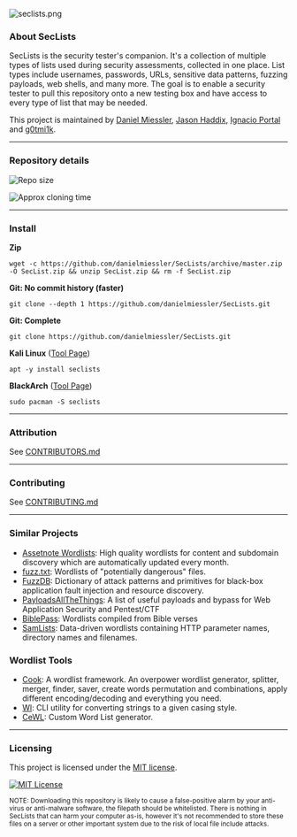 ![seclists.png](SecLists.png "seclists.png")

### About SecLists

SecLists is the security tester's companion. It's a collection of multiple types of lists used during security assessments, collected in one place. List types include usernames, passwords, URLs, sensitive data patterns, fuzzing payloads, web shells, and many more. The goal is to enable a security tester to pull this repository onto a new testing box and have access to every type of list that may be needed.

This project is maintained by [Daniel Miessler](https://danielmiessler.com/), [Jason Haddix](https://twitter.com/Jhaddix), [Ignacio Portal](https://github.com/ItsIgnacioPortal) and [g0tmi1k](https://blog.g0tmi1k.com/).

- - -


### Repository details

![Repo size](https://img.shields.io/github/repo-size/danielmiessler/SecLists.svg)

<!-- This badge is automatically updated by a GitHub Action. Do not edit manually. -->
![Approx cloning time](https://img.shields.io/badge/clone%20time-~%205m%2016s%20@50Mb/s-blue)


- - -

### Install

**Zip**

```
wget -c https://github.com/danielmiessler/SecLists/archive/master.zip -O SecList.zip && unzip SecList.zip && rm -f SecList.zip
```

**Git: No commit history (faster)**

```
git clone --depth 1 https://github.com/danielmiessler/SecLists.git
```

**Git: Complete**

```
git clone https://github.com/danielmiessler/SecLists.git
```

**Kali Linux** ([Tool Page](https://www.kali.org/tools/seclists/))

```
apt -y install seclists
```

**BlackArch** ([Tool Page](https://blackarch.org/tools.html))

```
sudo pacman -S seclists
```

- - -

### Attribution

See [CONTRIBUTORS.md](CONTRIBUTORS.md)

- - -

### Contributing

See [CONTRIBUTING.md](CONTRIBUTING.md)

- - -

### Similar Projects

- [Assetnote Wordlists](https://wordlists.assetnote.io/): High quality wordlists for content and subdomain discovery which are automatically updated every month.
- [fuzz.txt](https://github.com/Bo0oM/fuzz.txt): Wordlists of "potentially dangerous" files.
- [FuzzDB](https://github.com/fuzzdb-project/fuzzdb): Dictionary of attack patterns and primitives for black-box application fault injection and resource discovery. 
- [PayloadsAllTheThings](https://github.com/swisskyrepo/PayloadsAllTheThings): A list of useful payloads and bypass for Web Application Security and Pentest/CTF 
- [BiblePass](https://github.com/MusicGivesMeLife/BiblePass): Wordlists compiled from Bible verses
- [SamLists](https://github.com/the-xentropy/samlists): Data-driven wordlists containing HTTP parameter names, directory names and filenames.

### Wordlist Tools

- [Cook](https://github.com/giteshnxtlvl/cook): A wordlist framework. An overpower wordlist generator, splitter, merger, finder, saver, create words permutation and combinations, apply different encoding/decoding and everything you need.
- [Wl](https://github.com/s0md3v/wl): CLI utility for converting strings to a given casing style.
- [CeWL](https://github.com/digininja/CeWL): Custom Word List generator.

- - -

### Licensing

This project is licensed under the [MIT license](LICENSE).

[![MIT License](https://img.shields.io/badge/license-MIT_License-blue)](https://opensource.org/licenses/MIT)

<sup>NOTE: Downloading this repository is likely to cause a false-positive alarm by your anti-virus or anti-malware software, the filepath should be whitelisted. There is nothing in SecLists that can harm your computer as-is, however it's not recommended to store these files on a server or other important system due to the risk of local file include attacks.</sup>
